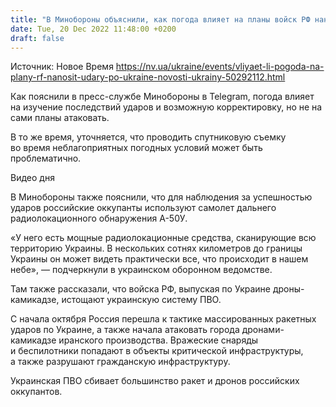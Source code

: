 ```yaml
---
title: "В Минобороны объяснили, как погода влияет на планы войск РФ наносить удары по Украине"
date: Tue, 20 Dec 2022 11:48:00 +0200
draft: false
---
```

Источник: Новое Время https://nv.ua/ukraine/events/vliyaet-li-pogoda-na-plany-rf-nanosit-udary-po-ukraine-novosti-ukrainy-50292112.html


 Как пояснили в пресс-службе Минобороны в Telegram, погода влияет на изучение последствий ударов и возможную корректировку, но не на сами планы атаковать.

В то же время, уточняется, что проводить спутниковую съемку во время неблагоприятных погодных условий может быть проблематично.

 Видео дня   

В Минобороны также пояснили, что для наблюдения за успешностью ударов российские оккупанты используют самолет дальнего радиолокационного обнаружения А-50У.

«У него есть мощные радиолокационные средства, сканирующие всю территорию Украины. В нескольких сотнях километров до границы Украины он может видеть практически все, что происходит в нашем небе», — подчеркнули в украинском оборонном ведомстве.

Там также рассказали, что войска РФ, выпуская по Украине дроны-камикадзе, истощают украинскую систему ПВО.

С начала октября Россия перешла к тактике массированных ракетных ударов по Украине, а также начала атаковать города дронами-камикадзе иранского производства. Вражеские снаряды и беспилотники попадают в объекты критической инфраструктуры, а также разрушают гражданскую инфраструктуру.

Украинская ПВО сбивает большинство ракет и дронов российских оккупантов.
